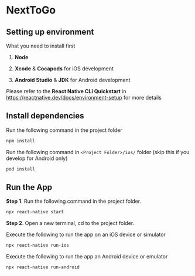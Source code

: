 # NextToGo

## Setting up environment

What you need to install first

1. **Node**

2. **Xcode** & **Cocapods** for iOS development

3. **Android Studio** & **JDK** for Android development

Please refer to the **React Native CLI Quickstart** in https://reactnative.dev/docs/environment-setup for more details

## Install dependencies
Run the following command in the project folder
```bash
npm install
```

Run the following command in `<Project Folder>/ios/` folder (skip this if you develop for Android only)
```bash
pod install
```

## Run the App
**Step 1**. Run the following command in the project folder.

```bash
npx react-native start
```

**Step 2**. Open a new terminal, cd to the project folder.

Execute the following to run the app on an iOS device or simulator
```bash
npx react-native run-ios
```

Execute the following to run the app an Android device or emulator
```bash
npx react-native run-android
```
